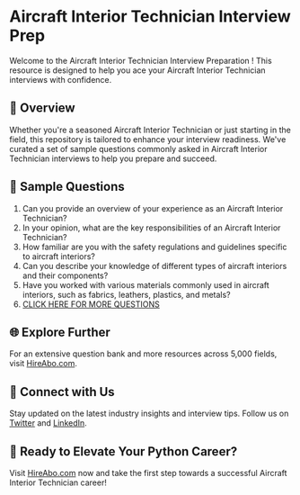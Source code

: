 # Aircraft Interior Technician Interview Prep

Welcome to the Aircraft Interior Technician Interview Preparation ! This resource is designed to help you ace your Aircraft Interior Technician interviews with confidence.

## 🚀 Overview

Whether you're a seasoned Aircraft Interior Technician or just starting in the field, this repository is tailored to enhance your interview readiness. We've curated a set of sample questions commonly asked in Aircraft Interior Technician interviews to help you prepare and succeed.

## 📝 Sample Questions

1. Can you provide an overview of your experience as an Aircraft Interior Technician?
2. In your opinion, what are the key responsibilities of an Aircraft Interior Technician?
3. How familiar are you with the safety regulations and guidelines specific to aircraft interiors?
4. Can you describe your knowledge of different types of aircraft interiors and their components?
5. Have you worked with various materials commonly used in aircraft interiors, such as fabrics, leathers, plastics, and metals?
6. [CLICK HERE FOR MORE QUESTIONS](https://hireabo.com/job/14_3_7/Aircraft%20Interior%20Technician)

## 🌐 Explore Further

For an extensive question bank and more resources across 5,000 fields, visit [HireAbo.com](https://www.hireabo.com).

## 📱 Connect with Us

Stay updated on the latest industry insights and interview tips. Follow us on [Twitter](https://twitter.com/hireabo) and [LinkedIn](https://www.linkedin.com/in/hire-abo-3609972a8/).

## 🚀 Ready to Elevate Your Python Career?

Visit [HireAbo.com](https://www.hireabo.com) now and take the first step towards a successful Aircraft Interior Technician career!
